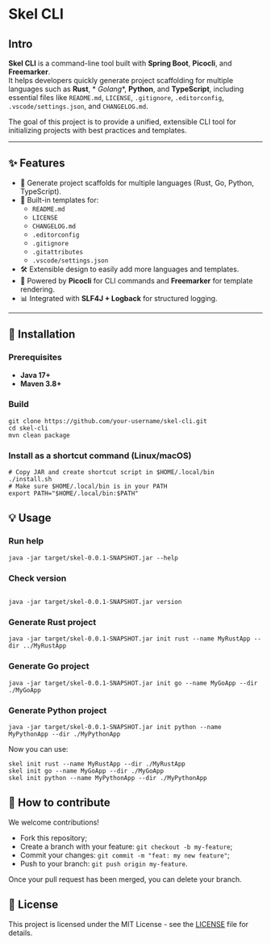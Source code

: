 # Skel CLI

## Intro

**Skel CLI** is a command-line tool built with **Spring Boot**, **Picocli**, and **Freemarker**.  
It helps developers quickly generate project scaffolding for multiple languages such as **Rust**, *
*Golang**, **Python**, and **TypeScript**, including essential files like `README.md`, `LICENSE`,
`.gitignore`, `.editorconfig`, `.vscode/settings.json`, and `CHANGELOG.md`.

The goal of this project is to provide a unified, extensible CLI tool for initializing projects with
best practices and templates.

---

## ✨ Features

- 🚀 Generate project scaffolds for multiple languages (Rust, Go, Python, TypeScript).
- 📑 Built-in templates for:
    - `README.md`
    - `LICENSE`
    - `CHANGELOG.md`
    - `.editorconfig`
    - `.gitignore`
    - `.gitattributes`
    - `.vscode/settings.json`
- 🛠 Extensible design to easily add more languages and templates.
- 🔌 Powered by **Picocli** for CLI commands and **Freemarker** for template rendering.
- 📊 Integrated with **SLF4J + Logback** for structured logging.

---


## 🚀 Installation

### Prerequisites

- **Java 17+**
- **Maven 3.8+**

### Build

```shell
git clone https://github.com/your-username/skel-cli.git
cd skel-cli
mvn clean package
```

### Install as a shortcut command (Linux/macOS)

```shell
# Copy JAR and create shortcut script in $HOME/.local/bin
./install.sh
# Make sure $HOME/.local/bin is in your PATH
export PATH="$HOME/.local/bin:$PATH"
```

## 💡 Usage

### Run help

```shell
java -jar target/skel-0.0.1-SNAPSHOT.jar --help
```

### Check version

```shell

java -jar target/skel-0.0.1-SNAPSHOT.jar version
```

### Generate Rust project

```shell
java -jar target/skel-0.0.1-SNAPSHOT.jar init rust --name MyRustApp --dir ../MyRustApp
```

### Generate Go project

```shell
java -jar target/skel-0.0.1-SNAPSHOT.jar init go --name MyGoApp --dir ./MyGoApp
```

### Generate Python project

```shell
java -jar target/skel-0.0.1-SNAPSHOT.jar init python --name MyPythonApp --dir ./MyPythonApp
```



Now you can use:

```shell
skel init rust --name MyRustApp --dir ./MyRustApp
skel init go --name MyGoApp --dir ./MyGoApp
skel init python --name MyPythonApp --dir ./MyPythonApp
```

## 🤝 How to contribute

We welcome contributions!

- Fork this repository;
- Create a branch with your feature: `git checkout -b my-feature`;
- Commit your changes: `git commit -m "feat: my new feature"`;
- Push to your branch: `git push origin my-feature`.

Once your pull request has been merged, you can delete your branch.

## 📝 License

This project is licensed under the MIT License - see the [LICENSE](LICENSE) file for details.